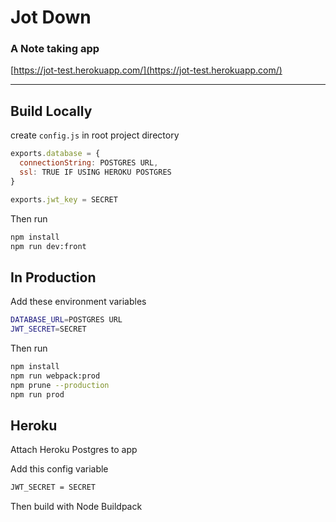 # Jot Down
### A Note taking app
[https://jot-test.herokuapp.com/](https://jot-test.herokuapp.com/)

---
## Build Locally
create ```config.js``` in root project directory
```javascript
exports.database = {
  connectionString: POSTGRES URL,
  ssl: TRUE IF USING HEROKU POSTGRES
}

exports.jwt_key = SECRET
```
Then run
```bash
npm install
npm run dev:front
```

## In Production
Add these environment variables
```bash
DATABASE_URL=POSTGRES URL
JWT_SECRET=SECRET
```
Then run
```bash
npm install
npm run webpack:prod
npm prune --production
npm run prod
```

## Heroku
Attach Heroku Postgres to app

Add this config variable
```bash
JWT_SECRET = SECRET
```
Then build with Node Buildpack
